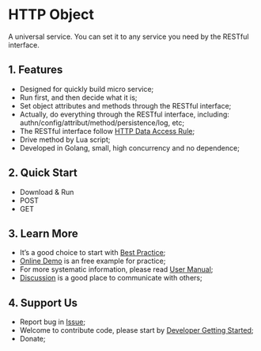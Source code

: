 # HTTP Object

A universal service. You can set it to any service you need by the RESTful interface.

## 1. Features

- Designed for quickly build micro service;
- Run first, and then decide what it is;
- Set object attributes and methods through the RESTful interface;
- Actually, do everything through the RESTful interface, including: authn/config/attribut/method/persistence/log, etc;
- The RESTful interface follow [HTTP Data Access Rule][r];
- Drive method by Lua script;
- Developed in Golang, small, high concurrency and no dependence;

## 2. Quick Start

- Download & Run
- POST  
- GET

## 3. Learn More

- It’s a good choice to start with [Best Practice][w1];
- [Online Demo](#) is an free example for practice;
- For more systematic information, please read [User Manual][w2];  
- [Discussion][d] is a good place to communicate with others;  

## 4. Support Us

- Report bug in [Issue][i]; 
- Welcome to contribute code, please start by [Developer Getting Started][w3]; 
- Donate;

[r]:  https://github.com/jialo-dev/http-data-access-rule
[w1]: https://github.com/jialo-dev/http-object/wiki/best-practice
[w2]: https://github.com/jialo-dev/http-object/wiki/user-manual
[w3]: https://github.com/jialo-dev/http-object/wiki/developer-getting-started
[i]:  https://github.com/jialo-dev/http-object/issues
[d]:  https://github.com/jialo-dev/http-object/discussions

<!--

## 5. 概述 Overview

这是一个作为服务存在的对象，您可以：

- 用 RESTful 方式配置它的属性和方法，使其成为您需要的任何服务。
- 用 RESTful 方式消费服务。

This is an object that exists as a service. You can configure its properties and methods in a RESTful way to make it any service you need.
-->
